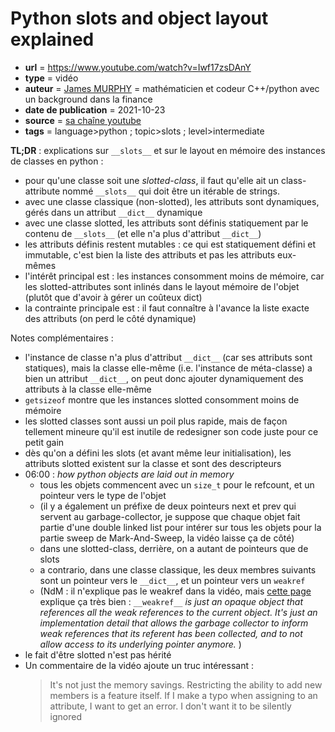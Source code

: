 #  Python slots and object layout explained 


- **url** = https://www.youtube.com/watch?v=Iwf17zsDAnY
- **type** = vidéo
- **auteur** = [James MURPHY](https://mcoding.io/about-james-murphy) = mathématicien et codeur C++/python avec un background dans la finance
- **date de publication** = 2021-10-23
- **source** = [sa chaîne youtube](https://www.youtube.com/c/mCodingWithJamesMurphy/about)
- **tags** = language>python ; topic>slots ; level>intermediate

**TL;DR** : explications sur `__slots__` et sur le layout en mémoire des instances de classes en python :

- pour qu'une classe soit une _slotted-class_, il faut qu'elle ait un class-attribute nommé `__slots__` qui doit être un itérable de strings.
- avec une classe classique (non-slotted), les attributs sont dynamiques, gérés dans un attribut `__dict__` dynamique
- avec une classe slotted, les attributs sont définis statiquement par le contenu de `__slots__` (et elle n'a plus d'attribut `__dict__`)
- les attributs définis restent mutables : ce qui est statiquement défini et immutable, c'est bien la liste des attributs et pas les attributs eux-mêmes
- l'intérêt principal est : les instances consomment moins de mémoire, car les slotted-attributes sont inlinés dans le layout mémoire de l'objet (plutôt que d'avoir à gérer un coûteux dict)
- la contrainte principale est : il faut connaître à l'avance la liste exacte des attributs (on perd le côté dynamique)


Notes complémentaires :

- l'instance de classe n'a plus d'attribut `__dict__` (car ses attributs sont statiques), mais la classe elle-même (i.e. l'instance de méta-classe) a bien un attribut `__dict__`, on peut donc ajouter dynamiquement des attributs à la classe elle-même
- `getsizeof` montre que les instances slotted consomment moins de mémoire
- les slotted classes sont aussi un poil plus rapide, mais de façon tellement mineure qu'il est inutile de redesigner son code juste pour ce petit gain
- dès qu'on a défini les slots (et avant même leur initialisation), les attributs slotted existent sur la classe et sont des descripteurs
- 06:00 : _how python objects are laid out in memory_
    - tous les objets commencent avec un `size_t` pour le refcount, et un pointeur vers le type de l'objet
    - (il y a également un préfixe de deux pointeurs next et prev qui servent au garbage-collector, je suppose que chaque objet fait partie d'une double linked list pour intérer sur tous les objets pour la partie sweep de Mark-And-Sweep, la vidéo laisse ça de côté)
    - dans une slotted-class, derrière, on a autant de pointeurs que de slots
    - a contrario, dans une classe classique, les deux membres suivants sont un pointeur vers le `__dict__`, et un pointeur vers un `weakref`
    - (NdM : il n'explique pas le weakref dans la vidéo, mais [cette page](https://stackoverflow.com/questions/36787603/what-exactly-is-weakref-in-python/36789779#36789779) explique ça très bien : `__weakref__` _is just an opaque object that references all the weak references to the current object. It's just an implementation detail that allows the garbage collector to inform weak references that its referent has been collected, and to not allow access to its underlying pointer anymore._ )
- le fait d'être slotted n'est pas hérité
- Un commentaire de la vidéo ajoute un truc intéressant :
    > It's not just the memory savings. Restricting the ability to add new members is a feature itself. If I make a typo when assigning to an attribute, I want to get an error. I don't want it to be silently ignored
